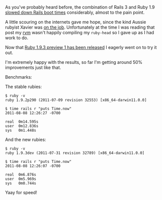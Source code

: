 As you've probably heard before, the combination of Rails 3 and Ruby 1.9 [slowed down Rails boot times][1] considerably, almost to the pain point.

A little scouring on the internets gave me hope, since the kind Aussie rubyist Xavier was [on the job][2]. Unfortunately at the time I was reading that post my [rvm](http://beginrescueend.com/) wasn't happily compiling my `ruby-head` so I gave up as I had work to do.

Now that [Ruby 1.9.3 preview 1 has been released][3] I eagerly went on to try it out.

I'm extremely happy with the results, so far I'm getting around 50% improvements just like that.

Benchmarks:

The stable rubies:

    $ ruby -v
    ruby 1.9.2p290 (2011-07-09 revision 32553) [x86_64-darwin11.0.0]

    $ time rails r "puts Time.now"
    2011-08-08 12:26:27 -0700

    real  0m14.595s
    user  0m12.836s
    sys   0m1.448s

And the new rubies:

    $ ruby -v
    ruby 1.9.3dev (2011-07-31 revision 32789) [x86_64-darwin11.0.0]

    $ time rails r "puts Time.now"
    2011-08-08 12:26:07 -0700

    real  0m6.876s
    user  0m5.969s
    sys   0m0.744s

Yaay for speed!

[1]: http://scoop.simplyexcited.co.uk/2011/03/14/rails-3-benchmarks-startup-time/
[2]: http://www.rubyinside.com/ruby-1-9-3-faster-loading-times-require-4927.html
[3]: http://www.rubyinside.com/ruby-1-9-3-preview-1-released-5229.html